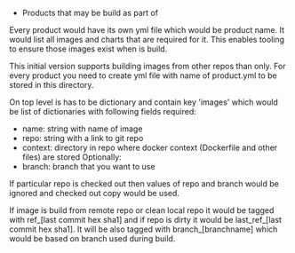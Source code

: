 * Products that may be build as part of <dev-env>

Every product would have its own yml file which would be
product name. It would list all images and charts that
are required for it. This enables tooling to ensure
those images exist when <dev-env> is build.

This initial version supports building images from other
repos than <dev-env> only. For every product you need to
create yml file with name of product.yml to be stored in this
directory.

On top level is has to be dictionary and contain key 'images'
which would be list of dictionaries with following fields required:
 - name: string with name of image
 - repo: string with a link to git repo
 - context: directory in repo where docker context (Dockerfile and other files) are stored
Optionally:
 - branch: branch that you want to use

If particular repo is checked out then values of repo and branch would be
ignored and checked out copy would be used.

If image is build from remote repo or clean local repo it would be
tagged with ref_[last commit hex sha1] and if repo is dirty it
would be last_ref_[last commit hex sha1]. It will be also tagged
with branch_[branchname] which would be based on branch used
during build.
